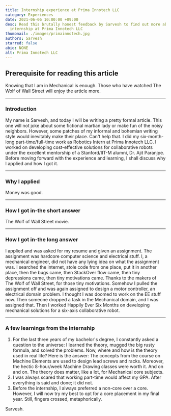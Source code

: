 ```yaml
---
title: Internship experience at Prima Innotech LLC
category: Experiences
date: 2021-06-06 10:00:00 +09:00
desc: Read this brutally honest feedback by Sarvesh to find out more about his
  internship at Prima Innotech LLC
thumbnail: ./images/primainnotech.jpg
authors: Sarvesh
starred: false
abio: NONE
alt: Prima Innotech LLC
---
```


## Prerequisite for reading this article
Knowing that I am in Mechanical is enough. Those who have watched The Wolf of
Wall Street will enjoy the article more.
**************

### Introduction
My name is Sarvesh, and today I will be writing a pretty formal article. This one will
not joke about some fictional martian lady or make fun of the noisy neighbors.
However, some patches of my informal and bohemian writing style would
inevitably make their place. Can't help that.
I did my six-month-long part-time/full-time work as Robotics Intern at Prima Innotech
LLC. I worked on developing cost-effective solutions for collaborative robots under
the excellent mentorship of a Stanford/IIT-M alumni, Dr. Ajit Paranjpe. Before moving
forward with the experience and learning, I shall discuss why I applied and how I got
it.
*******

### Why I applied
Money was good.
*********

### How I got in-the short answer
The Wolf of Wall Street movie.
****************

### How I got in-the long answer
I applied and was asked for my resume and given an assignment. The assignment
was hardcore computer science and electrical stuff. I, a mechanical engineer, did not
have any lying idea on what the assignment was. I searched the internet, stole code
from one place, put it in another place, then the bugs came, then StackOver flow
came, then tiny depressions came, then tiny motivations came. Thanks to the makers
of The Wolf of Wall Street, for those tiny motivations. Somehow I pulled
the assignment off and was again assigned to design a motor controller, an electrical
domain problem. I thought I was doomed to work on the EE stuff now. Then someone
dropped a task in the Mechanical domain, and I was assigned that. Then I
worked Happily Ever Six Months on developing mechanical solutions for a six-axis collaborative robot.
*********

### A few learnings from the internship
1. For the last three years of my bachelor's degree, I constantly asked a question
to the universe: I learned the theory, mugged the big rusty formula, and solved
the problems. Now, where and how is the theory used in real life? Here is the
answer: The concepts from the course on Machine Elements are used to
design lead screws and racks. Moreover, the hectic 8-hour/week Machine Drawing
classes were worth it. And on and on. The theory does matter, like a lot, for
Mechanical core subjects.
2. I was always scared that working part-time would affect my GPA. After
everything is said and done; it did not.
3. Before the internship, I always preferred a non-core over a core. However, I will
now try my best to opt for a core placement in my final year. Still, fingers crossed, metaphorically.


Sarvesh.
